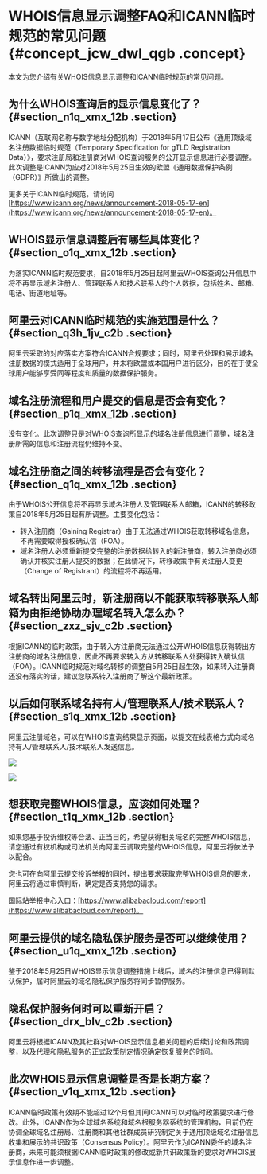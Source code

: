 # WHOIS信息显示调整FAQ和ICANN临时规范的常见问题 {#concept_jcw_dwl_qgb .concept}

本文为您介绍有关WHOIS信息显示调整和ICANN临时规范的常见问题。

## 为什么WHOIS查询后的显示信息变化了？ {#section_n1q_xmx_12b .section}

ICANN（互联网名称与数字地址分配机构）于2018年5月17日公布《通用顶级域名注册数据临时规范（Temporary Specification for gTLD Registration Data）》，要求注册局和注册商对WHOIS查询服务的公开显示信息进行必要调整。此次调整是ICANN为应对2018年5月25日生效的欧盟《通用数据保护条例（GDPR）》所做出的调整。

更多关于ICANN临时规范，请访问[https://www.icann.org/news/announcement-2018-05-17-en](https://www.icann.org/news/announcement-2018-05-17-en)。

## WHOIS显示信息调整后有哪些具体变化？ {#section_o1q_xmx_12b .section}

为落实ICANN临时规范要求，自2018年5月25日起阿里云WHOIS查询公开信息中将不再显示域名注册人、管理联系人和技术联系人的个人数据，包括姓名、邮箱、电话、街道地址等。

## 阿里云对ICANN临时规范的实施范围是什么？ {#section_q3h_1jv_c2b .section}

阿里云采取的对应落实方案符合ICANN合规要求；同时，阿里云处理和展示域名注册数据的模式适用于全球用户，并未将欧盟或本国用户进行区分，目的在于使全球用户能够享受同等程度和质量的数据保护服务。

## 域名注册流程和用户提交的信息是否会有变化？ {#section_p1q_xmx_12b .section}

没有变化。此次调整只是对WHOIS查询所显示的域名注册信息进行调整，域名注册所需的信息和注册流程仍维持不变。

## 域名注册商之间的转移流程是否会有变化？ {#section_q1q_xmx_12b .section}

由于WHOIS公开信息将不再显示域名注册人及管理联系人邮箱，ICANN的转移政策自2018年5月25日起有所调整。主要变化包括：

-   转入注册商（Gaining Registrar）由于无法通过WHOIS获取转移域名信息，不再需要取得授权确认信（FOA）。
-   域名注册人必须重新提交完整的注册数据给转入的新注册商，转入注册商必须确认并核实注册人提交的数据；在此情况下，转移政策中有关注册人变更（Change of Registrant）的流程将不再适用。

## 域名转出阿里云时，新注册商以不能获取转移联系人邮箱为由拒绝协助办理域名转入怎么办？ {#section_zxz_sjv_c2b .section}

根据ICANN的临时政策，由于转入方注册商无法通过公开WHOIS信息获得转出方注册商的域名注册信息，因此不再要求转入方从转移联系人处获得转入确认信（FOA）。ICANN临时规范对域名转移的调整自5月25日起生效，如果转入注册商还没有落实的话，建议您联系转入注册商了解这个最新政策。

## 以后如何联系域名持有人/管理联系人/技术联系人？ {#section_s1q_xmx_12b .section}

阿里云注册域名，可以在WHOIS查询结果显示页面，以提交在线表格方式向域名持有人/管理联系人/技术联系人发送信息。

![](http://static-aliyun-doc.oss-cn-hangzhou.aliyuncs.com/assets/img/14342/15643702726318_zh-CN.png)

![](http://static-aliyun-doc.oss-cn-hangzhou.aliyuncs.com/assets/img/14342/15643702736319_zh-CN.png)

## 想获取完整WHOIS信息，应该如何处理？ {#section_t1q_xmx_12b .section}

如果您基于投诉维权等合法、正当目的，希望获得相关域名的完整WHOIS信息，请您通过有权机构或司法机关向阿里云调取完整的WHOIS信息，阿里云将依法予以配合。

您也可在向阿里云提交投诉举报的同时，提出要求获取完整WHOIS信息的要求，阿里云将通过审慎判断，确定是否支持您的请求。

国际站举报中心入口：[https://www.alibabacloud.com/report](https://www.alibabacloud.com/report)。

## 阿里云提供的域名隐私保护服务是否可以继续使用？ {#section_u1q_xmx_12b .section}

鉴于2018年5月25日WHOIS显示信息调整措施上线后，域名的注册信息已得到默认保护，届时阿里云的域名隐私保护服务将同步暂停服务。

## 隐私保护服务何时可以重新开启？ {#section_drx_blv_c2b .section}

阿里云将根据ICANN及其社群对WHOIS显示信息相关问题的后续讨论和政策调整，以及代理和隐私服务的正式政策制定情况确定恢复服务的时间。

## 此次WHOIS显示信息调整是否是长期方案？ {#section_v1q_xmx_12b .section}

ICANN临时政策有效期不能超过12个月但其间ICANN可以对临时政策要求进行修改。此外，ICANN作为全球域名系统和域名根服务器系统的管理机构，目前仍在协调全球域名注册局、注册商和其他社群成员研究制定关于通用顶级域名注册信息收集和展示的共识政策（Consensus Policy）。阿里云作为ICANN委任的域名注册商，未来可能须根据ICANN临时政策的修改或新共识政策新的要求对WHOIS展示信息作进一步调整。

